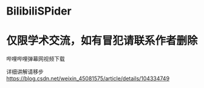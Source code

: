 # BilibiliSPider
# 仅限学术交流，如有冒犯请联系作者删除

哔哩哔哩弹幕网视频下载


详细讲解请移步  https://blog.csdn.net/weixin_45081575/article/details/104334749
